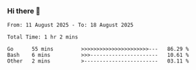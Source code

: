 ### Hi there 👋

<!--
**zhumeme/zhumeme** is a ✨ _special_ ✨ repository because its `README.md` (this file) appears on your GitHub profile.

Here are some ideas to get you started:

- 🔭 I’m currently working on ...
- 🌱 I’m currently learning ...
- 👯 I’m looking to collaborate on ...
- 🤔 I’m looking for help with ...
- 💬 Ask me about ...
- 📫 How to reach me: ...
- 😄 Pronouns: ...
- ⚡ Fun fact: ...
-->

<!--START_SECTION:waka-->

```all_time
From: 11 August 2025 - To: 18 August 2025

Total Time: 1 hr 2 mins

Go      55 mins         >>>>>>>>>>>>>>>>>>>>>>---   86.29 %
Bash    6 mins          >>>----------------------   10.61 %
Other   2 mins          >------------------------   03.11 %
```

<!--END_SECTION:waka-->
